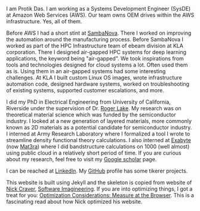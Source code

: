 
I am Protik Das. I am working as a Systems Development Engineer (SysDE) at Amazon Web Services (AWS). Our team owns OEM drives within the AWS infrastructure. Yes, all of them.

Before AWS I had a short stint at [SambaNova](http://sambanova.ai). There I worked on improving the automation around the manufacturing process. Before SambaNova I worked as part of the HPC Infrastructure team of ebeam division at KLA corporation. There I designed air-gapped HPC systems for deep learning applications, the keyword being "air-gapped". We took inspirations from tools and technologies designed for cloud systems a lot. Often used them as is. Using them in an air-gapped systems had some interesting challenges. At KLA I built custom Linux OS images, wrote infrastructure automation code, designed hardware systems, worked on troubleshooting of existing systems, supported customer escalations, and more.

I did my PhD in Electrical Engineering from University of California, Riverside under the supervision of Dr. [Roger Lake](https://intra.ece.ucr.edu/~rlake/). My research was on theoretical material science which was funded by the semiconductor industry. I looked at a new generation of layered materials, more commonly known as 2D materials as a potential candidate for semiconductor industry. I interned at Army Research Laboratory where I formalized a tool I wrote to streamline density functional theory calculations. I also interned at [Exabyte](https://exabyte.io/) (now [Mat3ra](https://mat3ra.com/)) where I did bandstructure calculations on 1000 (well almost) using public cloud in a relatively short period of time. If you are curious about my research, feel free to visit my [Google scholar](https://scholar.google.com/citations?user=RcgIf7MAAAAJ&hl=en) page.

I can be reached at [LinkedIn](https://www.linkedin.com/in/protik-das/). My [GitHub](https://github.com/protik77) profile has some tikerer projects.

This website is built using Jekyll and the skeleton is copied from website of [Nick Craver](https://nickcraver.com/), [Software Imagineering](https://github.com/NickCraver/nickcraver.github.com). If you are into optimizing things, I got a treat for you: [Optimization Considerations: Measure at the Browser](https://nickcraver.com/blog/2015/03/24/optimization-considerations/). This is a fascinating read about how Nick optimized his website.
